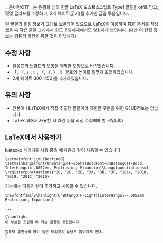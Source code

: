__은바탕OTF__는 은광희 님의 한글 LaTeX 포스트스크립트 Type1 글꼴을 otf로 담고, 몇몇 글리프를 수정하고, 2개 웨이트(굵기)를 추가한 글꼴 묶음입니다.

원 글꼴의 힌팅 정보가 그대로 보존되어 있으므로 LaTeX을 이용하여 PDF 문서를 작성했을 때 작은 글꼴 크기에서 윈도 운영체제에서도 양호하게 보입니다. (다만 이 힌팅 정보는 컴퓨터 화면을 위한 것이 아닙니다)


## 수정 사항 ##

* 물음표와 느낌표의 모양을 평범한 모양으로 바꾸었습니다.
* 「, 『, 」, 』, 〈, 《, 〉, 》 괄호의 높이를 알맞게 조정하였습니다.
* 2개 웨이트(300, 450)를 추가하였습니다.


## 유의 사항 ##

* 원본이 HLaTeX에서 직접 추출한 글꼴이라 옛한글 구현을 위한 GSUB정보는 없습니다.
* LaTeX 외에서 사용할 시 자간 등을 직접 수정해야 할 것입니다.


## LaTeX에서 사용하기 ##

luatexko 패키지를 사용 중일 때 다음과 같이 사용할 수 있습니다.

    \setmainfont{LinLibertineO}
    \setmainhangulfont{UnBatangOTF-Book}[BoldFont=UnBatangOTF-Bold, InterHangul=-.0852em, Protrusion, Expansion]\hangulpunctuations=1
    \registerpunctuations{"20, "2C, "2E, "3A, "3B, "3F, "2014, "2018, "2019, "201C, "201D}

가는체는 다음과 같이 추가하고 사용할 수 있습니다.

    \newfontfamily\hanlight{UnBatangOTF-Light}[InterHangul=-.0852em, Protrusion, Expansion]
    
    ...
    
    {\hanlight
    이 부분은 조판할 때 가는 글꼴로 표현됩니다.
    
    컴퓨터 출판물의 양이 늘면 타입킷의 활용도 많아지게 된다.
    }

